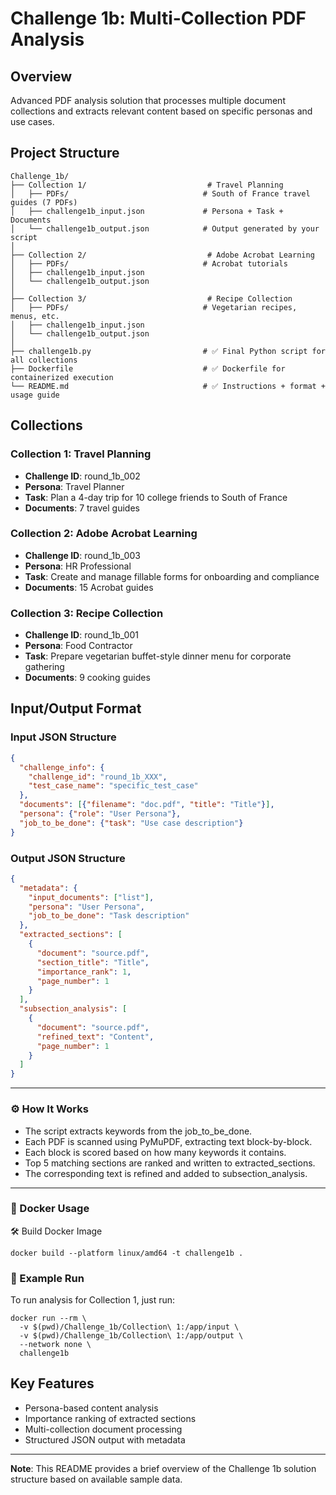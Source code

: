 # Challenge 1b: Multi-Collection PDF Analysis

## Overview
Advanced PDF analysis solution that processes multiple document collections and extracts relevant content based on specific personas and use cases.

## Project Structure
```
Challenge_1b/
├── Collection 1/                           # Travel Planning
│   ├── PDFs/                              # South of France travel guides (7 PDFs)
│   ├── challenge1b_input.json             # Persona + Task + Documents
│   └── challenge1b_output.json            # Output generated by your script
│
├── Collection 2/                           # Adobe Acrobat Learning
│   ├── PDFs/                              # Acrobat tutorials
│   ├── challenge1b_input.json
│   └── challenge1b_output.json
│
├── Collection 3/                           # Recipe Collection
│   ├── PDFs/                              # Vegetarian recipes, menus, etc.
│   ├── challenge1b_input.json
│   └── challenge1b_output.json
│
├── challenge1b.py                         # ✅ Final Python script for all collections
├── Dockerfile                             # ✅ Dockerfile for containerized execution
└── README.md                              # ✅ Instructions + format + usage guide

```

## Collections

### Collection 1: Travel Planning
- **Challenge ID**: round_1b_002
- **Persona**: Travel Planner
- **Task**: Plan a 4-day trip for 10 college friends to South of France
- **Documents**: 7 travel guides

### Collection 2: Adobe Acrobat Learning
- **Challenge ID**: round_1b_003
- **Persona**: HR Professional
- **Task**: Create and manage fillable forms for onboarding and compliance
- **Documents**: 15 Acrobat guides

### Collection 3: Recipe Collection
- **Challenge ID**: round_1b_001
- **Persona**: Food Contractor
- **Task**: Prepare vegetarian buffet-style dinner menu for corporate gathering
- **Documents**: 9 cooking guides

## Input/Output Format

### Input JSON Structure
```json
{
  "challenge_info": {
    "challenge_id": "round_1b_XXX",
    "test_case_name": "specific_test_case"
  },
  "documents": [{"filename": "doc.pdf", "title": "Title"}],
  "persona": {"role": "User Persona"},
  "job_to_be_done": {"task": "Use case description"}
}
```

### Output JSON Structure
```json
{
  "metadata": {
    "input_documents": ["list"],
    "persona": "User Persona",
    "job_to_be_done": "Task description"
  },
  "extracted_sections": [
    {
      "document": "source.pdf",
      "section_title": "Title",
      "importance_rank": 1,
      "page_number": 1
    }
  ],
  "subsection_analysis": [
    {
      "document": "source.pdf",
      "refined_text": "Content",
      "page_number": 1
    }
  ]
}
```
---
### ⚙️ How It Works

- The script extracts keywords from the job_to_be_done.
- Each PDF is scanned using PyMuPDF, extracting text block-by-block.
- Each block is scored based on how many keywords it contains.
- Top 5 matching sections are ranked and written to extracted_sections.
- The corresponding text is refined and added to subsection_analysis.

---

### 🐳 Docker Usage
🛠️ Build Docker Image
```
docker build --platform linux/amd64 -t challenge1b .
```

### 📌 Example Run
To run analysis for Collection 1, just run:
```
docker run --rm \
  -v $(pwd)/Challenge_1b/Collection\ 1:/app/input \
  -v $(pwd)/Challenge_1b/Collection\ 1:/app/output \
  --network none \
  challenge1b
```
## Key Features
- Persona-based content analysis
- Importance ranking of extracted sections
- Multi-collection document processing
- Structured JSON output with metadata

---

**Note**: This README provides a brief overview of the Challenge 1b solution structure based on available sample data. 